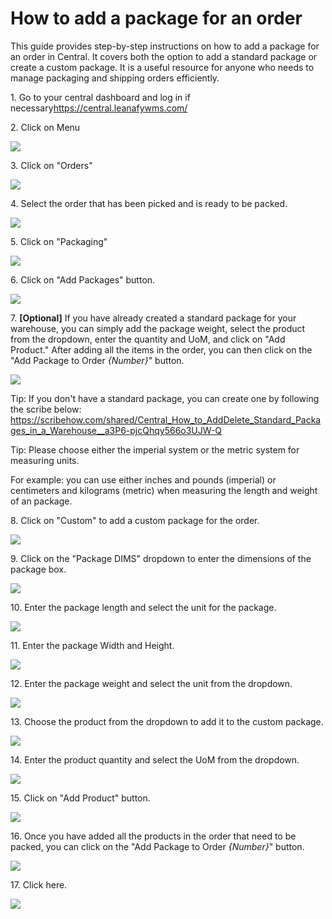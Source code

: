 # How to add a package for an order

This guide provides step-by-step instructions on how to add a package for an order in Central. It covers both the option to add a standard package or create a custom package. It is a useful resource for anyone who needs to manage packaging and shipping orders efficiently.

1\. Go to your central dashboard and log in if necessary<https://central.leanafywms.com/>


2\. Click on Menu

![](https://ajeuwbhvhr.cloudimg.io/colony-recorder.s3.amazonaws.com/files/2023-09-15/0f8a5dec-c1be-411f-b19c-1c3ff1377a7e/ascreenshot.jpeg?tl_px=0,0&br_px=1719,961&force_format=png&width=1120.0&wat=1&wat_opacity=0.7&wat_gravity=northwest&wat_url=https://colony-recorder.s3.us-west-1.amazonaws.com/images/watermarks/FB923C_standard.png&wat_pad=66,48)


3\. Click on "Orders"

![](https://ajeuwbhvhr.cloudimg.io/colony-recorder.s3.amazonaws.com/files/2023-09-15/61d016d1-855d-45d4-928e-ec12e8833973/ascreenshot.jpeg?tl_px=0,225&br_px=1719,1186&force_format=png&width=1120.0&wat=1&wat_opacity=0.7&wat_gravity=northwest&wat_url=https://colony-recorder.s3.us-west-1.amazonaws.com/images/watermarks/FB923C_standard.png&wat_pad=152,277)


4\. Select the order that has been picked and is ready to be packed.

![](https://ajeuwbhvhr.cloudimg.io/colony-recorder.s3.amazonaws.com/files/2023-09-15/49d2c8ad-34f6-4dd7-b235-ec309f5471ce/ascreenshot.jpeg?tl_px=0,297&br_px=2293,1578&force_format=png&width=1120.0&wat=1&wat_opacity=0.7&wat_gravity=northwest&wat_url=https://colony-recorder.s3.us-west-1.amazonaws.com/images/watermarks/FB923C_standard.png&wat_pad=504,277)


5\. Click on "Packaging"

![](https://ajeuwbhvhr.cloudimg.io/colony-recorder.s3.amazonaws.com/files/2023-09-15/46af12a2-037f-47fc-907a-d9d4d5b1a8c3/ascreenshot.jpeg?tl_px=0,0&br_px=2940,1606&force_format=png&width=1120.0&wat=1&wat_opacity=0.7&wat_gravity=northwest&wat_url=https://colony-recorder.s3.us-west-1.amazonaws.com/images/watermarks/FB923C_standard.png&wat_pad=375,147)


6\. Click on "Add Packages" button.

![](https://ajeuwbhvhr.cloudimg.io/colony-recorder.s3.amazonaws.com/files/2023-09-15/98285d9e-dc83-4d28-a267-2dac993aba62/ascreenshot.jpeg?tl_px=0,324&br_px=2293,1606&force_format=png&width=1120.0&wat=1&wat_opacity=0.7&wat_gravity=northwest&wat_url=https://colony-recorder.s3.us-west-1.amazonaws.com/images/watermarks/FB923C_standard.png&wat_pad=502,545)


7\. **\[Optional\]** If you have already created a standard package for your warehouse, you can simply add the package weight, select the product from the dropdown, enter the quantity and UoM, and click on "Add Product." After adding all the items in the order, you can then click on the "Add Package to Order *{Number}*" button.

![](https://ajeuwbhvhr.cloudimg.io/colony-recorder.s3.amazonaws.com/files/2023-09-15/5d2b09ed-acd1-4d3b-8cbb-fbcc5291b351/user_cropped_screenshot.jpeg?tl_px=0,0&br_px=2940,1606&force_format=png&width=1120.0)


Tip: If you don't have a standard package, you can create one by following the scribe below:\
<https://scribehow.com/shared/Central_How_to_AddDelete_Standard_Packages_in_a_Warehouse__a3P6-pjcQhqy566o3UJW-Q>


Tip: Please choose either the imperial system or the metric system for measuring units.

For example: you can use either inches and pounds (imperial) or centimeters and kilograms (metric) when measuring the length and weight of an package.


8\. Click on "Custom" to add a custom package for the order.

![](https://ajeuwbhvhr.cloudimg.io/colony-recorder.s3.amazonaws.com/files/2023-09-15/5a214098-dd17-4a60-b158-1157ee355c1c/ascreenshot.jpeg?tl_px=646,0&br_px=2940,1281&force_format=png&width=1120.0&wat=1&wat_opacity=0.7&wat_gravity=northwest&wat_url=https://colony-recorder.s3.us-west-1.amazonaws.com/images/watermarks/FB923C_standard.png&wat_pad=718,114)


9\. Click on the "Package DIMS" dropdown to enter the dimensions of the package box.

![](https://ajeuwbhvhr.cloudimg.io/colony-recorder.s3.amazonaws.com/files/2023-09-15/5182bac1-6366-4d4d-987c-6dddef7b3139/ascreenshot.jpeg?tl_px=646,0&br_px=2940,1281&force_format=png&width=1120.0&wat=1&wat_opacity=0.7&wat_gravity=northwest&wat_url=https://colony-recorder.s3.us-west-1.amazonaws.com/images/watermarks/FB923C_standard.png&wat_pad=598,203)


10\. Enter the package length and select the unit for the package.

![](https://ajeuwbhvhr.cloudimg.io/colony-recorder.s3.amazonaws.com/files/2023-09-15/b362dc67-b4af-4bca-92e2-afb937b88da7/ascreenshot.jpeg?tl_px=1192,461&br_px=2912,1422&force_format=png&width=1120.0&wat=1&wat_opacity=0.7&wat_gravity=northwest&wat_url=https://colony-recorder.s3.us-west-1.amazonaws.com/images/watermarks/FB923C_standard.png&wat_pad=523,277)


11\. Enter the package Width and Height.

![](https://ajeuwbhvhr.cloudimg.io/colony-recorder.s3.amazonaws.com/files/2023-09-15/26db647b-d18e-49f7-bdf0-8eb7e8d8a092/ascreenshot.jpeg?tl_px=842,627&br_px=2562,1588&force_format=png&width=1120.0&wat=1&wat_opacity=0.7&wat_gravity=northwest&wat_url=https://colony-recorder.s3.us-west-1.amazonaws.com/images/watermarks/FB923C_standard.png&wat_pad=523,277)


12\. Enter the package weight and select the unit from the dropdown.

![](https://ajeuwbhvhr.cloudimg.io/colony-recorder.s3.amazonaws.com/files/2023-09-15/0c483f1d-cc62-4f06-adb6-cfdf56c1b0db/ascreenshot.jpeg?tl_px=1194,523&br_px=2914,1484&force_format=png&width=1120.0&wat=1&wat_opacity=0.7&wat_gravity=northwest&wat_url=https://colony-recorder.s3.us-west-1.amazonaws.com/images/watermarks/FB923C_standard.png&wat_pad=524,276)


13\. Choose the product from the dropdown to add it to the custom package.

![](https://ajeuwbhvhr.cloudimg.io/colony-recorder.s3.amazonaws.com/files/2023-09-15/b573f69a-0d54-4059-894a-d07adec8db20/user_cropped_screenshot.jpeg?tl_px=1099,439&br_px=2819,1400&force_format=png&width=1120.0&wat=1&wat_opacity=0.7&wat_gravity=northwest&wat_url=https://colony-recorder.s3.us-west-1.amazonaws.com/images/watermarks/FB923C_standard.png&wat_pad=524,276)


14\. Enter the product quantity and select the UoM from the dropdown.

![](https://ajeuwbhvhr.cloudimg.io/colony-recorder.s3.amazonaws.com/files/2023-09-15/03b85cd3-fb90-41f4-a18c-2b7a5983889d/user_cropped_screenshot.jpeg?tl_px=1220,644&br_px=2940,1606&force_format=png&width=1120.0&wat=1&wat_opacity=0.7&wat_gravity=northwest&wat_url=https://colony-recorder.s3.us-west-1.amazonaws.com/images/watermarks/FB923C_standard.png&wat_pad=600,281)


15\. Click on "Add Product" button.

![](https://ajeuwbhvhr.cloudimg.io/colony-recorder.s3.amazonaws.com/files/2023-09-15/b404c781-894e-4737-98dd-8fc80519b078/ascreenshot.jpeg?tl_px=1028,644&br_px=2748,1606&force_format=png&width=1120.0&wat=1&wat_opacity=0.7&wat_gravity=northwest&wat_url=https://colony-recorder.s3.us-west-1.amazonaws.com/images/watermarks/FB923C_standard.png&wat_pad=523,377)


16\. Once you have added all the products in the order that need to be packed, you can click on the "Add Package to Order *{Number}*" button.

![](https://ajeuwbhvhr.cloudimg.io/colony-recorder.s3.amazonaws.com/files/2023-09-15/1b27f5e6-4200-44be-9157-25d1c3133e51/ascreenshot.jpeg?tl_px=1022,644&br_px=2742,1606&force_format=png&width=1120.0&wat=1&wat_opacity=0.7&wat_gravity=northwest&wat_url=https://colony-recorder.s3.us-west-1.amazonaws.com/images/watermarks/FB923C_standard.png&wat_pad=524,498)


17\. Click here.

![](https://ajeuwbhvhr.cloudimg.io/colony-recorder.s3.amazonaws.com/files/2023-09-15/6ebdeb02-a96c-479b-9706-5e3cc5debf06/ascreenshot.jpeg?tl_px=59,181&br_px=2352,1462&force_format=png&width=1120.0&wat=1&wat_opacity=0.7&wat_gravity=northwest&wat_url=https://colony-recorder.s3.us-west-1.amazonaws.com/images/watermarks/FB923C_standard.png&wat_pad=524,277)